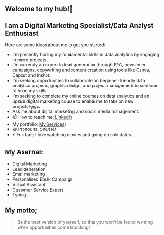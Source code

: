 ## Welcome to my hub!👋


## **I am a Digital Marketing Specialist/Data Analyst Enthusiast**

Here are some ideas about me to get you started:
-  I'm presently honing my fundamental skills in data analytics by engaging in micro projects... 
-  I’m currently an expert in lead generation through PPC, newsletter campaigns, copywriting and content creation using tools like Canva, Capcut and Inshot.
-  I'm seeking opportunities to collaborate on beginner-friendly data analytics projects, graphic design, and project management to continue to hone my skills. 
- I'm seeking to complete my online courses on data analytics and an *upskill* digital marketing course to enable me to take on new projects/gigs.
- Ask me about digital marketing and social media management.
- 📫 How to reach me:[ LinkedIn ](https://www.linkedin.com/in/chinenye-odenigbo-a32a7884?utm_source=share&utm_campaign=share_via&utm_content=profile&utm_medium=ios_app)
- My portfolio: [My Services](https://mainstack.me/jlhnetwork))
- 😄 Pronouns: She/Her
- ⚡ Fun fact: I love watching movies and going on solo dates...

## My Asernal:
- Digital Marketing
- Lead generation
- Email marketing
- Personalised Ebulk Campaign
- Virtual Assistant
- Customer Service Expert
- Typing

## My motto;
> Be the best version of yourself, so that you won't be found wanting when opportunities come knocking!
